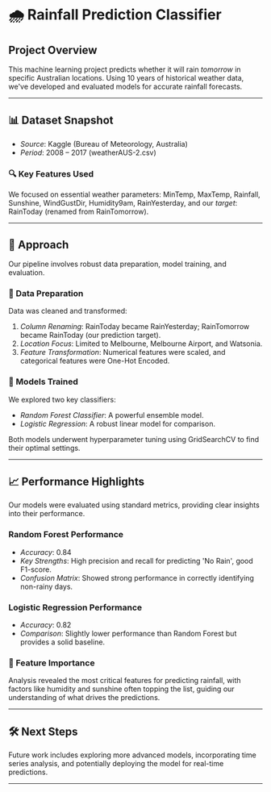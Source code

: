# 🌧 Rainfall Prediction Classifier

## Project Overview

This machine learning project predicts whether it will rain *tomorrow* in specific Australian locations. Using 10 years of historical weather data, we've developed and evaluated models for accurate rainfall forecasts.

---

## 📊 Dataset Snapshot

* *Source*: Kaggle (Bureau of Meteorology, Australia)
* *Period*: 2008 – 2017 (weatherAUS-2.csv)

### 🔍 Key Features Used

We focused on essential weather parameters: MinTemp, MaxTemp, Rainfall, Sunshine, WindGustDir, Humidity9am, RainYesterday, and our *target*: RainToday (renamed from RainTomorrow).

---

## 🚀 Approach

Our pipeline involves robust data preparation, model training, and evaluation.

### 🧹 Data Preparation

Data was cleaned and transformed:
1.  *Column Renaming*: RainToday became RainYesterday; RainTomorrow became RainToday (our prediction target).
2.  *Location Focus*: Limited to Melbourne, Melbourne Airport, and Watsonia.
3.  *Feature Transformation*: Numerical features were scaled, and categorical features were One-Hot Encoded.

### 🧠 Models Trained

We explored two key classifiers:
* *Random Forest Classifier*: A powerful ensemble model.
* *Logistic Regression*: A robust linear model for comparison.

Both models underwent hyperparameter tuning using GridSearchCV to find their optimal settings.

---

## 📈 Performance Highlights

Our models were evaluated using standard metrics, providing clear insights into their performance.

### Random Forest Performance

* *Accuracy*: 0.84
* *Key Strengths*: High precision and recall for predicting 'No Rain', good F1-score.
* *Confusion Matrix*: Showed strong performance in correctly identifying non-rainy days.

### Logistic Regression Performance

* *Accuracy*: 0.82
* *Comparison*: Slightly lower performance than Random Forest but provides a solid baseline.

### 🌟 Feature Importance

Analysis revealed the most critical features for predicting rainfall, with factors like humidity and sunshine often topping the list, guiding our understanding of what drives the predictions.

---

## 🛠 Next Steps

Future work includes exploring more advanced models, incorporating time series analysis, and potentially deploying the model for real-time predictions.

---
